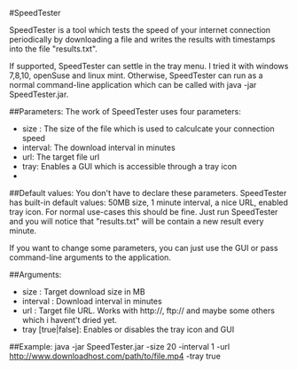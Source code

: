 #SpeedTester

SpeedTester is a tool which tests the speed of your internet connection periodically by downloading a file and writes the results with timestamps into the file "results.txt".

If supported, SpeedTester can settle in the tray menu. I tried it with windows 7,8,10, openSuse and linux mint.
Otherwise, SpeedTester can run as a normal command-line application which can be called with java -jar SpeedTester.jar.

##Parameters:
The work of SpeedTester uses four parameters:
- size : The size of the file which is used to calculcate your connection speed
- interval: The download interval in minutes
- url: The target file url
- tray: Enables a GUI which is accessible through a tray icon
- 


##Default values:
You don't have to declare these parameters. SpeedTester has built-in default values: 50MB size, 1 minute interval, a nice URL, enabled tray icon. For normal use-cases this should be fine. Just run SpeedTester and you will notice that "results.txt" will be contain a new result every minute.

If you want to change some parameters, you can just use the GUI or pass command-line arguments to the application.

##Arguments:
- size <size>: Target download size in MB
- interval <interval>: Download interval in minutes
- url <URL>: Target file URL. Works with http://, ftp:// and maybe some others which i havent't dried yet.
- tray [true|false]: Enables or disables the tray icon and GUI

##Example:
java -jar SpeedTester.jar -size 20 -interval 1 -url http://www.downloadhost.com/path/to/file.mp4 -tray true
